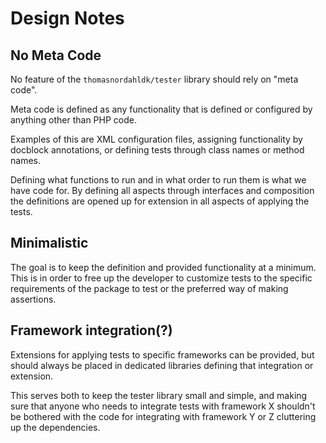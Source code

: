 Design Notes
============

## No Meta Code
No feature of the `thomasnordahldk/tester` library should
rely on "meta code".

Meta code is defined as any functionality that is defined
or configured by anything other than PHP code.

Examples of this are XML configuration files, 
assigning functionality by docblock annotations,
or defining tests through class names or method names.

Defining what functions to run and in what order to run them
is what we have code for. By defining all aspects through interfaces and composition
the definitions are opened up for extension in all aspects
of applying the tests.

## Minimalistic
The goal is to keep the definition and provided functionality
at a minimum. This is in order to free up the developer to
customize tests to the specific requirements of the package to
test or the preferred way of making assertions.

## Framework integration(?)
Extensions for applying tests to specific frameworks can be
provided, but should always be placed in dedicated libraries
defining that integration or extension.

This serves both to keep the tester library small and simple,
and making sure that anyone who needs to integrate tests with framework
X shouldn't be bothered with the code for integrating with
framework Y or Z cluttering up the dependencies.

